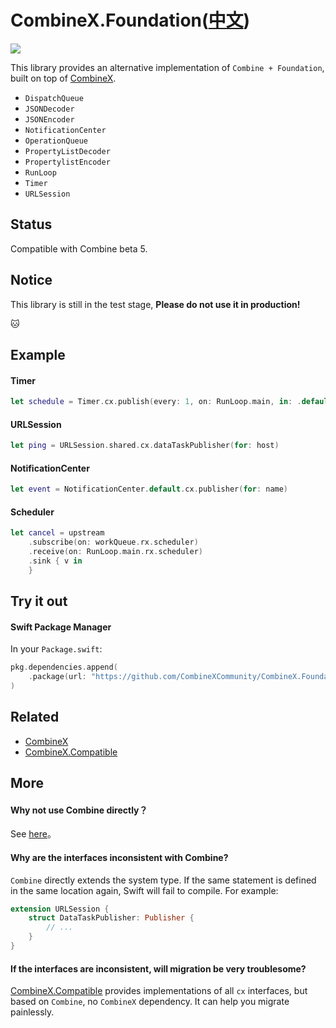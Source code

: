 # CombineX.Foundation([中文](README.zh_cn.md))

<img src="https://img.shields.io/travis/CombineXCommunity/CombineX.Foundation">

This library provides an alternative implementation of `Combine + Foundation`, built on top of [CombineX](https://github.com/luoxiu/CombineX).

- `DispatchQueue`
- `JSONDecoder`
- `JSONEncoder`
- `NotificationCenter`
- `OperationQueue`
- `PropertyListDecoder`
- `PropertylistEncoder`
- `RunLoop`
- `Timer`
- `URLSession`

## Status

Compatible with Combine beta 5.

## Notice

This library is still in the test stage, **Please do not use it in production!**

🐱

## Example

#### Timer

```swift
let schedule = Timer.cx.publish(every: 1, on: RunLoop.main, in: .default)
```

#### URLSession

```swift
let ping = URLSession.shared.cx.dataTaskPublisher(for: host)
```

#### NotificationCenter

```swift
let event = NotificationCenter.default.cx.publisher(for: name)
```

#### Scheduler

```swift
let cancel = upstream
    .subscribe(on: workQueue.rx.scheduler)
    .receive(on: RunLoop.main.rx.scheduler)
    .sink { v in
    }
```

## Try it out

#### Swift Package Manager

In your `Package.swift`:

```swift
pkg.dependencies.append(
    .package(url: "https://github.com/CombineXCommunity/CombineX.Foundation", ._branchItem("master"))
)
```

## Related

- [CombineX](https://github.com/luoxiu/CombineX)
- [CombineX.Compatible](https://github.com/CombineXCommunity/CombineX.Compatible)

## More

#### Why not use Combine directly？

See [here](https://github.com/luoxiu/CombineX#why-write-this)。

#### Why are the interfaces inconsistent with Combine?

`Combine` directly extends the system type. If the same statement is defined in the same location again, Swift will fail to compile. For example:

```swift
extension URLSession {
    struct DataTaskPublisher: Publisher {
        // ...
    }
}
```

#### If the interfaces are inconsistent, will migration be very troublesome?

[CombineX.Compatible](https://github.com/CombineXCommunity/CombineX.Compatible) provides implementations of all `cx` interfaces, but based on `Combine`, no `CombineX` dependency. It can help you migrate painlessly.
